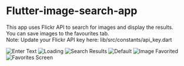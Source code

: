# Flutter-image-search-app

This app uses Flickr API to search for images and display the results.  
You can save images to the favourites tab.  
Note: Update your Flickr API key here: lib/src/constants/api_key.dart

![Enter Text](https://user-images.githubusercontent.com/30191973/183275260-f8d24d3e-cd81-47ec-8866-4b086f0a22d1.png)
![Loading](https://user-images.githubusercontent.com/30191973/183275262-87153fd0-bdaf-4741-8d69-56cb4d8d4a92.png)
![Search Results](https://user-images.githubusercontent.com/30191973/183275266-c66935ec-9710-439f-ac26-9b2d0ae10eaa.png)
![Default](https://user-images.githubusercontent.com/30191973/183275272-546d5147-9f3f-4df1-8476-4c27cd8f7d37.png)
![Image Favorited](https://user-images.githubusercontent.com/30191973/183275275-f46be91a-0af7-4f6d-bf7c-86030bdcee26.png)
![Favorites Screen](https://user-images.githubusercontent.com/30191973/183275276-4176c014-0f53-4516-8a16-ca439dc118b4.png)
